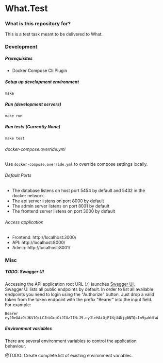 # What.Test #

### What is this repository for? ###

This is a test task meant to be delivered to What.

### Development

##### Prerequisites

- Docker Compose Cli Plugin

##### Setup up development environment

    make

##### Run (development servers)

    make run

##### Run tests (Currently None)

    make test

###### docker-compose.override.yml

Use `docker-compose.override.yml` to override compose settings locally.

###### Default Ports

- The database listens on host port 5454 by default and 5432 in the docker network
- The api server listens on port 8000 by default
- The admin server listens on port 8001 by default
- The frontend server listens on port 3000 by default

###### Access application

* Frontend: http://localhost:3000/
* API: http://localhost:8000/
* Admin: http://localhost:8001/

### Misc

##### TODO: Swagger UI

Accessing the API application root URL (`/`) launches [Swagger UI](https://swagger.io/tools/swagger-ui/).  
Swagger UI lists all public endpoints by default. In order to list all available endpoints you need to login using the
"Authorize" button. Just drop a valid token from the token endpoint with the prefix "Bearer" into the input field.
For example:

    Bearer eyJ0eXAiOiJKV1QiLCJhbGciOiJIUzI1NiJ9.eyJleHAiOjE1NjU4Njg0NTQsIm9yaWdfaWF0IjoxNTY1NzgyMDU0LCJ1c2VyX2lkIjoxLCJvcmdhX2lkIjoyLCJlbWFpbCI6ImJ1ZXR0Z2VuYmFjaEBkYXRhY29sbGVjdC5jb20iLCJpc19zdXBlcnVzZXIiOnRydWUsImlzX2Rpc3RyaWJ1dG9yIjp0cnVlLCJ0eiI6IkV1cm9wZS9CZXJsaW4ifQ.5S71Wauol5uNou2I2HxkeOunGP8ro_8X7h2_NNJO1Ck

##### Environment variables

There are several environment variables to control the application behaviour.

@TODO: Create complete list of existing environment variables.
